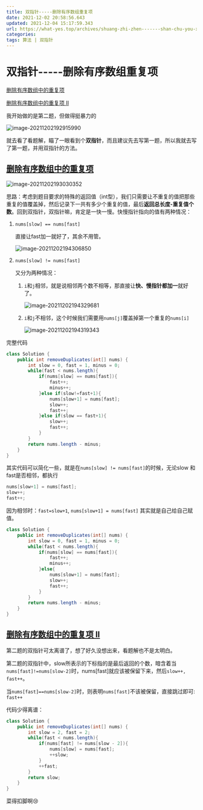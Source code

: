 ```yaml
---
title: 双指针-----删除有序数组重复项
date: 2021-12-02 20:58:56.643
updated: 2021-12-04 15:17:59.343
url: https://what-yes.top/archives/shuang-zhi-zhen-------shan-chu-you-xu-shu-zu-zhong-fu-xiang
categories: 
tags: 算法 | 双指针
---
```


# 双指针-----删除有序数组重复项

[删除有序数组中的重复项](https://leetcode-cn.com/problems/remove-duplicates-from-sorted-array/)

[删除有序数组中的重复项 II](https://leetcode-cn.com/problems/remove-duplicates-from-sorted-array-ii/)

我开始做的是第二题，但做得挺暴力的

![image-20211202192915990](https://ryze-halo-blog.oss-cn-beijing.aliyuncs.com/halo-blog/image-20211202192915990.png)

就去看了看题解，瞄了一眼看到个**双指针**，而且建议先去写第一题，所以我就去写了第一题，并用双指针的方法。

## [删除有序数组中的重复项](https://leetcode-cn.com/problems/remove-duplicates-from-sorted-array/)

![image-20211202193030352](https://ryze-halo-blog.oss-cn-beijing.aliyuncs.com/halo-blog/image-20211202193030352.png)

思路：考虑到题目要求的特殊的返回值（int型），我们只需要让不重复的值把那些重复的值覆盖掉，然后记录下一共有多少个重复的值，最后**返回总长度-重复值个数**。回到双指针，双指针嘛，肯定是一快一慢。快慢指针指向的值有两种情况：

1. `nums[slow] == nums[fast]`

   直接让fast加一就好了，其余不用管。

   ![image-20211202194306850](https://ryze-halo-blog.oss-cn-beijing.aliyuncs.com/halo-blog/image-20211202194306850.png)

2. `nums[slow] != nums[fast]`

   又分为两种情况：

   1. `i`和`j`相邻，就是说相邻两个数不相等，那直接让**快、慢指针都加一**就好了。

      ![image-20211202194329681](https://ryze-halo-blog.oss-cn-beijing.aliyuncs.com/halo-blog/image-20211202194329681.png)

   2. `i`和`j`不相邻，这个时候我们需要用`nums[j]`覆盖掉第一个重复的`nums[i]`

      ![image-20211202194319343](https://ryze-halo-blog.oss-cn-beijing.aliyuncs.com/halo-blog/image-20211202194319343.png)

完整代码

```java
class Solution {
    public int removeDuplicates(int[] nums) {
        int slow = 0, fast = 1, minus = 0;
        while(fast < nums.length){
            if(nums[slow] == nums[fast]){
                fast++;
                minus++;
            }else if(slow!=fast+1){
                nums[slow+1] = nums[fast];
                slow++;
                fast++;
            }else if(slow == fast+1){
                slow++;
                fast++;
            }
        }
        return nums.length - minus;
    }
}
```

其实代码可以简化一些，就是在`nums[slow] != nums[fast]`的时候，无论slow 和fast是否相邻，都执行

```java
nums[slow+1] = nums[fast];
slow++;
fast++;
```

因为相邻时：`fast=slow+1`,   `nums[slow+1] = nums[fast]` 其实就是自己给自己赋值。

```java
class Solution {
    public int removeDuplicates(int[] nums) {
        int slow = 0, fast = 1, minus = 0;
        while(fast < nums.length){
            if(nums[slow] == nums[fast]){
                fast++;
                minus++;
            }else{
                nums[slow+1] = nums[fast];
                slow++;
                fast++;
            }
        }
        return nums.length - minus;
    }
}
```

## [删除有序数组中的重复项 II](https://leetcode-cn.com/problems/remove-duplicates-from-sorted-array-ii/)

第二题的双指针可太离谱了，想了好久没想出来，看题解也不是太明白。

第二题的双指针中，slow所表示的下标指的是最后返回的个数，暗含着当`nums[fast]!=nums[slow-2]`时，nums[fast]就应该被保留下来，然后`slow++, fast++`。

当`nums[fast]==nums[slow-2]`时，则表明`nums[fast]`不该被保留，直接跳过即可: `fast++`

代码少得离谱：

```java
class Solution {
    public int removeDuplicates(int[] nums) {
        int slow = 2, fast = 2;
        while(fast < nums.length){
            if(nums[fast] != nums[slow - 2]){
                nums[slow] = nums[fast];
                ++slow;
            }
            ++fast;
        }
        return slow;
    }
}
```

菜得扣脚啊:cry: